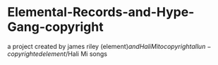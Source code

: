 # Elemental-Records-and-Hype-Gang-copyright
a project created by james riley (element$) and Hali Mi to copyright all un-copyrighted element$/Hali Mi songs
